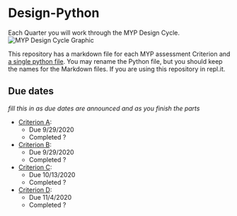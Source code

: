 # Design-Python
Each Quarter you will work through the MYP Design Cycle.
![MYP Design Cycle Graphic](https://anwatindesign.weebly.com/uploads/1/5/0/3/15031832/myp-design-cycle_1_orig.png)

This repository has a markdown file for each MYP assessment Criterion and [a single python file](MyProgram.py). You may rename the Python file, but you should keep the names for the Markdown files. If you are using this repository in repl.it.

## Due dates
*fill this in as due dates are announced and as you finish the parts*
* [Criterion A](CriterionA.md):
  * Due 9/29/2020
  * Completed ?
* [Criterion B](CriterionB.md):
  * Due 9/29/2020
  * Completed ?
* [Criterion C](CriterionC.md):
  * Due 10/13/2020
  * Completed ?
* [Criterion D](CriterionD.md):
  * Due 11/4/2020
  * Completed ?
